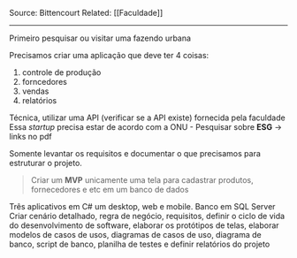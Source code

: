 Source: Bittencourt
Related: [[Faculdade]]

---

Primeiro pesquisar ou visitar uma fazendo urbana

Precisamos criar uma aplicação que deve ter 4 coisas:
1. controle de produção
2. forncedores
3. vendas
4. relatórios

Técnica, utilizar uma API (verificar se a API existe) fornecida pela faculdade
Essa *startup* precisa estar de acordo com a ONU - Pesquisar sobre **ESG** -> links no pdf

Somente levantar os requisitos e documentar o que precisamos para estruturar o projeto.

> Criar um **MVP** unicamente uma tela para cadastrar produtos, fornecedores e etc em um banco de dados

Três aplicativos em C# um desktop, web e mobile. Banco em SQL Server
Criar cenário detalhado, regra de negócio, requisitos, definir o ciclo de vida do desenvolvimento de software, elaborar os protótipos de telas, elaborar modelos de casos de usos, diagramas de casos de uso, diagrama de banco, script de banco, planilha de testes e definir relatórios do projeto

